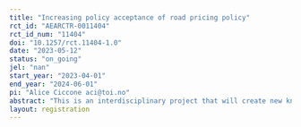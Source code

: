 ```yaml
---
title: "Increasing policy acceptance of road pricing policy"
rct_id: "AEARCTR-0011404"
rct_id_num: "11404"
doi: "10.1257/rct.11404-1.0"
date: "2023-05-12"
status: "on_going"
jel: "nan"
start_year: "2023-04-01"
end_year: "2024-06-01"
pi: "Alice Ciccone aci@toi.no"
abstract: "This is an interdisciplinary project that will create new knowledge and sound empirical evidence acquired by experimentation that will fill important knowledge gaps within transport, behavioral, environmental and political economics. By using a mix of methods from economics, psychology, political and data science, and gathering a rich set of different data, the project aims to answer a set of bold research questions that will contribute to the shift to a sustainable transport system. The overarching focus is to address the tradeoff between policy effectiveness and acceptability in the transport sector, in search for the optimal balance. We develop ad-hoc choice experiments to understand how to facilitate policy acceptability, specifically applied to the transport sector. "
layout: registration
---
```


